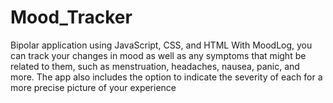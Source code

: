 # Mood_Tracker
Bipolar application using JavaScript, CSS, and HTML
With MoodLog, you can track your changes in mood as well as any symptoms that might be related to them, such as menstruation, headaches, nausea, panic, and more. The app also includes the option to indicate the severity of each for a more precise picture of your experience
